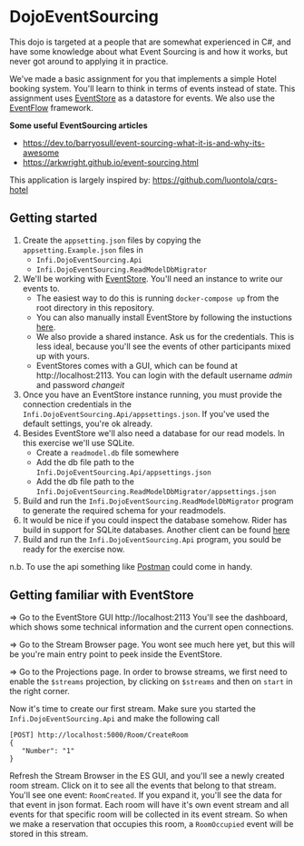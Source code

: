 # DojoEventSourcing
This dojo is targeted at a people that are somewhat experienced in C#, and have some knowledge about what Event Sourcing is and how it works, but never got around to applying it in practice.

We've made a basic assignment for you that implements a simple Hotel booking system. You'll learn to think in terms of events instead of state. This assignment uses [EventStore](https://eventstore.com/) as a datastore for events. We also use the [EventFlow](https://github.com/eventflow/EventFlow) framework.

**Some useful EventSourcing articles**
* https://dev.to/barryosull/event-sourcing-what-it-is-and-why-its-awesome
* https://arkwright.github.io/event-sourcing.html

This application is largely inspired by: https://github.com/luontola/cqrs-hotel

## Getting started
1. Create the `appsetting.json` files by copying the `appsetting.Example.json` files in 
    * `Infi.DojoEventSourcing.Api`
    * `Infi.DojoEventSourcing.ReadModelDbMigrator`
2. We'll be working with [EventStore](https://eventstore.com/). You'll need an instance to write our events to. 
    * The easiest way to do this is running `docker-compose up` from the root directory in this repository. 
    * You can also manually install EventStore by following the instuctions [here](https://eventstore.com/docs/getting-started/?tabs=tabid-3%2Ctabid-dotnet-client%2Ctabid-dotnet-client-connect%2Ctabid-4).
    * We also provide a shared instance. Ask us for the credentials. This is less ideal, because you'll see the events of other participants mixed up with yours.
    * EventStores comes with a GUI, which can be found at http://localhost:2113. You can login with the default username _admin_  and password _changeit_
3. Once you have an EventStore instance running, you must provide the connection credentials in the `Infi.DojoEventSourcing.Api/appsettings.json`. If you've used the default settings, you're ok already.
4. Besides EventStore we'll also need a database for our read models. In this exercise we'll use SQLite.
    * Create a `readmodel.db` file somewhere
    * Add the db file path to the `Infi.DojoEventSourcing.Api/appsettings.json`
    * Add the db file path to the `Infi.DojoEventSourcing.ReadModelDbMigrator/appsettings.json`
5. Build and run the `Infi.DojoEventSourcing.ReadModelDbMigrator` program to generate the required schema for your readmodels.
6. It would be nice if you could inspect the database somehow. Rider has build in support for SQLite databases. Another client can be found [here](https://sqlitebrowser.org/)
7. Build and run the `Infi.DojoEventSourcing.Api` program, you sould be ready for the exercise now.

n.b. To use the api something like [Postman](https://www.postman.com/) could come in handy.

## Getting familiar with EventStore
=> Go to the EventStore GUI http://localhost:2113
You'll see the dashboard, which shows some technical information and the current open connections.

=> Go to the Stream Browser page. You wont see much here yet, but this will be you're main entry point to peek inside the EventStore.

=> Go to the Projections page. In order to browse streams, we first need to enable the `$streams` projection, by clicking on `$streams` and then on `start` in the right corner.

Now it's time to create our first stream. Make sure you started the `Infi.DojoEventSourcing.Api` and make the following call 
```
[POST] http://localhost:5000/Room/CreateRoom
{
   "Number": "1"
}
```

Refresh the Stream Browser in the ES GUI, and you'll see a newly created room stream. Click on it to see all the events that belong to that stream. You'll see one event: `RoomCreated`. If you expand it, you'll see the data for that event in json format. Each room will have it's own event stream and all events for that specific room will be collected in its event stream. So when we make a reservation that occupies this room, a `RoomOccupied` event will be stored in this stream.

